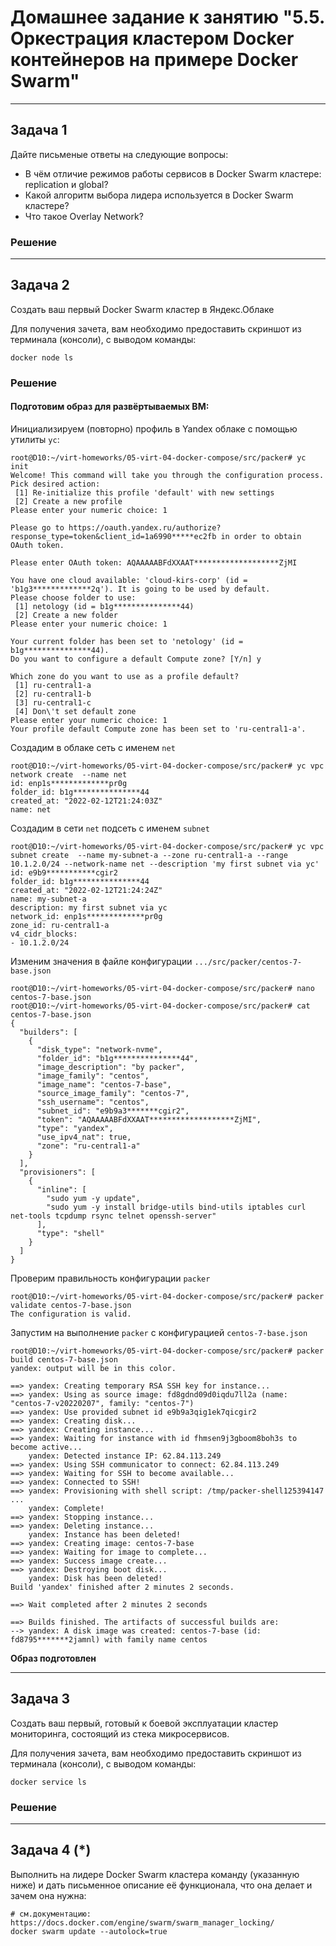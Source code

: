 # Домашнее задание к занятию "5.5. Оркестрация кластером Docker контейнеров на примере Docker Swarm"

___

## Задача 1

Дайте письменые ответы на следующие вопросы:

- В чём отличие режимов работы сервисов в Docker Swarm кластере: replication и global?
- Какой алгоритм выбора лидера используется в Docker Swarm кластере?
- Что такое Overlay Network?
  
### Решение
  
___

## Задача 2

Создать ваш первый Docker Swarm кластер в Яндекс.Облаке

Для получения зачета, вам необходимо предоставить скриншот из терминала (консоли), с выводом команды:
```
docker node ls
```
  
### Решение
  
#### Подготовим образ для развёртываемых ВМ:
Инициализируем (повторно) профиль в Yandex облаке с помощью утилиты `yc`:
```shell
root@D10:~/virt-homeworks/05-virt-04-docker-compose/src/packer# yc init
Welcome! This command will take you through the configuration process.
Pick desired action:
 [1] Re-initialize this profile 'default' with new settings
 [2] Create a new profile
Please enter your numeric choice: 1

Please go to https://oauth.yandex.ru/authorize?response_type=token&client_id=1a6990*****ec2fb in order to obtain OAuth token.

Please enter OAuth token: AQAAAAABFdXXAAT*******************ZjMI

You have one cloud available: 'cloud-kirs-corp' (id = 'b1g3*************2q'). It is going to be used by default.
Please choose folder to use:
 [1] netology (id = b1g***************44)
 [2] Create a new folder
Please enter your numeric choice: 1

Your current folder has been set to 'netology' (id = b1g***************44).
Do you want to configure a default Compute zone? [Y/n] y

Which zone do you want to use as a profile default?
 [1] ru-central1-a
 [2] ru-central1-b
 [3] ru-central1-c
 [4] Don\'t set default zone
Please enter your numeric choice: 1
Your profile default Compute zone has been set to 'ru-central1-a'.
```
Создадим в облаке сеть с именем `net`
```shell
root@D10:~/virt-homeworks/05-virt-04-docker-compose/src/packer# yc vpc network create  --name net
id: enp1s*************pr0g
folder_id: b1g***************44
created_at: "2022-02-12T21:24:03Z"
name: net
```
Создадим в сети `net` подсеть с именем `subnet`
```shell
root@D10:~/virt-homeworks/05-virt-04-docker-compose/src/packer# yc vpc subnet create  --name my-subnet-a --zone ru-central1-a --range 10.1.2.0/24 --network-name net --description 'my first subnet via yc'
id: e9b9***********cgir2
folder_id: b1g***************44
created_at: "2022-02-12T21:24:24Z"
name: my-subnet-a
description: my first subnet via yc
network_id: enp1s*************pr0g
zone_id: ru-central1-a
v4_cidr_blocks:
- 10.1.2.0/24
```
Изменим значения в файле конфигурации `.../src/packer/centos-7-base.json`
```shell
root@D10:~/virt-homeworks/05-virt-04-docker-compose/src/packer# nano centos-7-base.json
root@D10:~/virt-homeworks/05-virt-04-docker-compose/src/packer# cat centos-7-base.json
{
  "builders": [
    {
      "disk_type": "network-nvme",
      "folder_id": "b1g***************44",
      "image_description": "by packer",
      "image_family": "centos",
      "image_name": "centos-7-base",
      "source_image_family": "centos-7",
      "ssh_username": "centos",
      "subnet_id": "e9b9a3*******cgir2",
      "token": "AQAAAAABFdXXAAT*******************ZjMI",
      "type": "yandex",
      "use_ipv4_nat": true,
      "zone": "ru-central1-a"
    }
  ],
  "provisioners": [
    {
      "inline": [
        "sudo yum -y update",
        "sudo yum -y install bridge-utils bind-utils iptables curl net-tools tcpdump rsync telnet openssh-server"
      ],
      "type": "shell"
    }
  ]
}
```
Проверим правильность конфигурации `packer`
```shell
root@D10:~/virt-homeworks/05-virt-04-docker-compose/src/packer# packer validate centos-7-base.json
The configuration is valid.
```
Запустим на выполнение `packer` с конфигурацией `centos-7-base.json`
```shell
root@D10:~/virt-homeworks/05-virt-04-docker-compose/src/packer# packer build centos-7-base.json
yandex: output will be in this color.

==> yandex: Creating temporary RSA SSH key for instance...
==> yandex: Using as source image: fd8gdnd09d0iqdu7ll2a (name: "centos-7-v20220207", family: "centos-7")
==> yandex: Use provided subnet id e9b9a3qig1ek7qicgir2
==> yandex: Creating disk...
==> yandex: Creating instance...
==> yandex: Waiting for instance with id fhmsen9j3gboom8boh3s to become active...
    yandex: Detected instance IP: 62.84.113.249
==> yandex: Using SSH communicator to connect: 62.84.113.249
==> yandex: Waiting for SSH to become available...
==> yandex: Connected to SSH!
==> yandex: Provisioning with shell script: /tmp/packer-shell125394147
...
    yandex: Complete!
==> yandex: Stopping instance...
==> yandex: Deleting instance...
    yandex: Instance has been deleted!
==> yandex: Creating image: centos-7-base
==> yandex: Waiting for image to complete...
==> yandex: Success image create...
==> yandex: Destroying boot disk...
    yandex: Disk has been deleted!
Build 'yandex' finished after 2 minutes 2 seconds.

==> Wait completed after 2 minutes 2 seconds

==> Builds finished. The artifacts of successful builds are:
--> yandex: A disk image was created: centos-7-base (id: fd8795*******2jamnl) with family name centos
```
**Образ подготовлен**

___

## Задача 3

Создать ваш первый, готовый к боевой эксплуатации кластер мониторинга, состоящий из стека микросервисов.

Для получения зачета, вам необходимо предоставить скриншот из терминала (консоли), с выводом команды:
```
docker service ls
```
  
### Решение
  
___

## Задача 4 (*)

Выполнить на лидере Docker Swarm кластера команду (указанную ниже) и дать письменное описание её функционала, что она делает и зачем она нужна:
```
# см.документацию: https://docs.docker.com/engine/swarm/swarm_manager_locking/
docker swarm update --autolock=true
```
